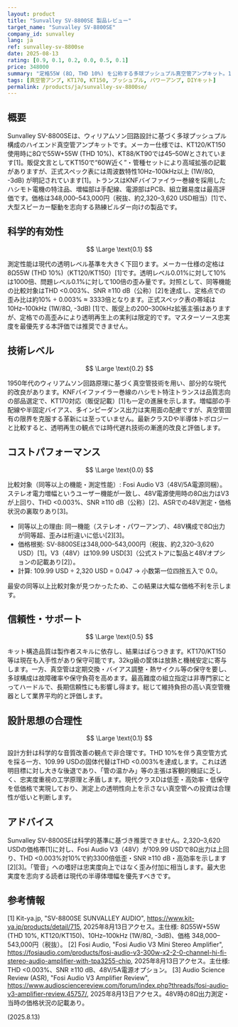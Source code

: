 ```yaml
---
layout: product
title: "Sunvalley SV-8800SE 製品レビュー"
target_name: "Sunvalley SV-8800SE"
company_id: sunvalley
lang: ja
ref: sunvalley-sv-8800se
date: 2025-08-13
rating: [0.9, 0.1, 0.2, 0.0, 0.5, 0.1]
price: 348000
summary: "定格55W (8Ω, THD 10%) を公称する多球プッシュプル真空管アンプキット。109.99 USDのFosi Audio V3（48V電源）と比較して、8Ω出力はV3が上回りTHD <0.003%、SNR ≥110 dBのため測定性能は問題水準で、透明レベル再生は科学的に正当化できない"
tags: [真空管アンプ, KT170, KT150, プッシュプル, パワーアンプ, DIYキット]
permalink: /products/ja/sunvalley-sv-8800se/
---
```


## 概要

Sunvalley SV-8800SEは、ウィリアムソン回路設計に基づく多球プッシュプル構成のハイエンド真空管アンプキットです。メーカー仕様では、KT120/KT150使用時に8Ωで55W+55W (THD 10%)、KT88/KT90では45–50Wとされています[1]。販促文言としてKT150で“60W近く”・管種セットにより高域拡張の記載がありますが、正式スペック表には周波数特性10Hz–100kHz以上 (1W/8Ω, -3dB) が明記されています[1]。トランスはKNFバイファイラー巻線を採用したハシモト電機の特注品、増幅部は手配線、電源部はPCB、組立難易度は最高評価です。価格は348,000–543,000円（税抜、約2,320–3,620 USD相当）[1]で、大型スピーカー駆動を志向する熟練ビルダー向けの製品です。

## 科学的有効性

$$ \Large \text{0.1} $$

測定性能は現代の透明レベル基準を大きく下回ります。メーカー仕様の定格は8Ω55W (THD 10%)（KT120/KT150）[1]です。透明レベル0.01%に対して10%は1000倍、問題レベル0.1%に対して100倍の歪み量です。対照として、同等機能の比較対象はTHD <0.003%、SNR ≥110 dB（公称）[2]を達成し、定格点での歪み比は約10% ÷ 0.003% ≈ 3333倍となります。正式スペック表の帯域は10Hz–100kHz (1W/8Ω, -3dB) [1]で、販促上の200–300kHz拡張主張はありますが、定格での高歪みにより透明再生上の実利は限定的です。マスターソース忠実度を最優先する本評価では推奨できません。

## 技術レベル

$$ \Large \text{0.2} $$

1950年代のウィリアムソン回路原理に基づく真空管技術を用い、部分的な現代的改良があります。KNFバイファイラー巻線のハシモト特注トランスは品質志向の部品選定で、KT170対応（販促記載）[1]も一定の進展を示します。増幅部の手配線や半固定バイアス、多インピーダンス出力は実用面の配慮ですが、真空管固有の限界を克服する革新には至っていません。最新クラスDや半導体トポロジーと比較すると、透明再生の観点では時代遅れ技術の漸進的改良と評価します。

## コストパフォーマンス

$$ \Large \text{0.0} $$

比較対象（同等以上の機能・測定性能）: Fosi Audio V3（48V/5A電源同梱）。ステレオ電力増幅というユーザー機能が一致し、48V電源使用時の8Ω出力はV3が上回り、THD <0.003%、SNR ≥110 dB（公称）[2]、ASRでの48V測定・価格状況の裏取りあり[3]。

- 同等以上の理由: 同一機能（ステレオ・パワーアンプ）、48V構成で8Ω出力が同等超、歪みは桁違いに低い[2][3]。
- 価格根拠: SV-8800SEは348,000–543,000円（税抜、約2,320–3,620 USD）[1]。V3（48V）は109.99 USD[3]（公式ストアに製品と48Vオプションの記載あり[2]）。
- 計算: 109.99 USD ÷ 2,320 USD = 0.047 → 小数第一位四捨五入で 0.0。

最安の同等以上比較対象が見つかったため、この結果は大幅な価格不利を示します。

## 信頼性・サポート

$$ \Large \text{0.5} $$

キット構造品質は製作者スキルに依存し、結果はばらつきます。KT170/KT150等は現在も入手性があり保守可能です。32kg級の筐体は放熱と機械安定に寄与します。一方、真空管は定期交換・バイアス調整・熱サイクル等の保守を要し、多球構成は故障確率や保守負荷を高めます。最高難度の組立指定は非専門家にとってハードルで、長期信頼性にも影響し得ます。総じて維持負担の高い真空管機器として業界平均的と評価します。

## 設計思想の合理性

$$ \Large \text{0.1} $$

設計方針は科学的な音質改善の観点で非合理です。THD 10%を伴う真空管方式を採る一方、109.99 USDの固体代替はTHD <0.003%を達成します。これは透明目標に対し大きな後退であり、「管の温かみ」等の主張は客観的検証に乏しく、忠実度重視の工学原理と矛盾します。現代クラスDは低歪・高効率・低保守を低価格で実現しており、測定上の透明性向上を示さない真空管への投資は合理性が低いと判断します。

## アドバイス

Sunvalley SV-8800SEは科学的基準に基づき推奨できません。2,320–3,620 USDの価格帯[1]に対し、Fosi Audio V3（48V）が109.99 USDで8Ω出力は上回り、THD <0.003%対10%で約3300倍低歪・SNR ≥110 dB・高効率を示します[2][3]。「管音」への嗜好は忠実度向上ではなく歪み付加に相当します。最大忠実度を志向する読者は現代の半導体増幅を優先すべきです。

## 参考情報

[1] Kit-ya.jp, "SV-8800SE SUNVALLEY AUDIO", https://www.kit-ya.jp/products/detail/715, 2025年8月13日アクセス。主仕様: 8Ω55W+55W (THD 10%, KT120/KT150)、10Hz–100kHz (1W/8Ω, -3dB)、価格 348,000–543,000円（税抜）。
[2] Fosi Audio, "Fosi Audio V3 Mini Stereo Amplifier", https://fosiaudio.com/products/fosi-audio-v3-300w-x2-2-0-channel-hi-fi-stereo-audio-amplifier-with-tpa3255-chip, 2025年8月13日アクセス。主仕様: THD <0.003%、SNR ≥110 dB、48V/5A電源オプション。
[3] Audio Science Review (ASR), "Fosi Audio V3 Amplifier Review", https://www.audiosciencereview.com/forum/index.php?threads/fosi-audio-v3-amplifier-review.45757/, 2025年8月13日アクセス。48V時の8Ω出力測定・当時の価格状況の記載あり。

(2025.8.13)
